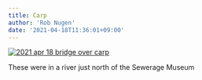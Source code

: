 ```yaml
---
title: Carp
author: 'Rob Nugen'
date: '2021-04-18T11:36:01+09:00'
---
```


[![2021 apr 18 bridge over carp](//b.robnugen.com/quests/walk-to-niigata/2021/en_route/day-03/thumbs/2021_apr_18_bridge_over_carp.jpeg)](//b.robnugen.com/quests/walk-to-niigata/2021/en_route/day-03/2021_apr_18_bridge_over_carp.jpeg)

These were in a river just north of the Sewerage Museum
